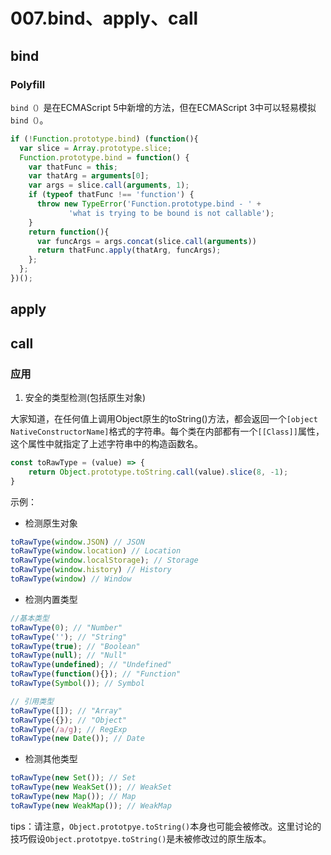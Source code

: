 # 007.bind、apply、call

## bind

### Polyfill

`bind（）`是在ECMAScript 5中新增的方法，但在ECMAScript 3中可以轻易模拟`bind（）`。

```javascript
if (!Function.prototype.bind) (function(){
  var slice = Array.prototype.slice;
  Function.prototype.bind = function() {
    var thatFunc = this;
    var thatArg = arguments[0];
    var args = slice.call(arguments, 1);
    if (typeof thatFunc !== 'function') {
      throw new TypeError('Function.prototype.bind - ' +
             'what is trying to be bound is not callable');
    }
    return function(){
      var funcArgs = args.concat(slice.call(arguments))
      return thatFunc.apply(thatArg, funcArgs);
    };
  };
})();
```

## apply

## call

### 应用

1. 安全的类型检测(包括原生对象)

大家知道，在任何值上调用Object原生的toString()方法，都会返回一个`[object NativeConstructorName]`格式的字符串。每个类在内部都有一个`[[Class]]`属性，这个属性中就指定了上述字符串中的构造函数名。

```javascript
const toRawType = (value) => {
    return Object.prototype.toString.call(value).slice(8, -1);
}
```

示例：

- 检测原生对象

```javascript
toRawType(window.JSON) // JSON
toRawType(window.location) // Location
toRawType(window.localStorage); // Storage
toRawType(window.history) // History
toRawType(window) // Window
```

- 检测内置类型


```javascript
//基本类型
toRawType(0); // "Number"
toRawType(''); // "String"
toRawType(true); // "Boolean"
toRawType(null); // "Null"
toRawType(undefined); // "Undefined"
toRawType(function(){}); // "Function"
toRawType(Symbol()); // Symbol

// 引用类型
toRawType([]); // "Array"
toRawType({}); // "Object"
toRawType(/a/g); // RegExp
toRawType(new Date()); // Date
```

- 检测其他类型

```javascript
toRawType(new Set()); // Set
toRawType(new WeakSet()); // WeakSet
toRawType(new Map()); // Map
toRawType(new WeakMap()); // WeakMap
```

tips：请注意，`Object.prototpye.toString()`本身也可能会被修改。这里讨论的技巧假设`Object.prototpye.toString()`是未被修改过的原生版本。

